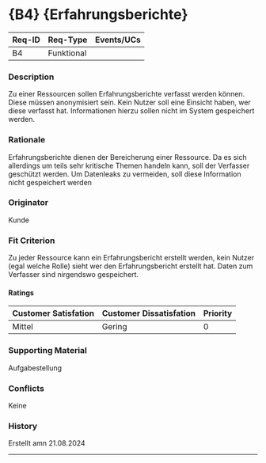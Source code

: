 # {B4} {Erfahrungsberichte}

| Req-ID | Req-Type | Events/UCs |
|--------|----------|------------|
| B4     |Funktional|            |

### Description
Zu einer Ressourcen sollen Erfahrungsberichte verfasst werden können. Diese müssen anonymisiert sein.
Kein Nutzer soll eine Einsicht haben, wer diese verfasst hat. Informationen hierzu sollen nicht im System gespeichert werden.

### Rationale
Erfahrungsberichte dienen der Bereicherung einer Ressource. Da es sich allerdings um teils sehr kritische Themen handeln kann, soll der Verfasser geschützt werden.
Um Datenleaks zu vermeiden, soll diese Information nicht gespeichert werden

### Originator
Kunde

### Fit Criterion
Zu jeder Ressource kann ein Erfahrungsbericht erstellt werden, kein Nutzer (egal welche Rolle) sieht wer den Erfahrungsbericht erstellt hat.
Daten zum Verfasser sind nirgendswo gespeichert.

#### Ratings
| Customer Satisfation | Customer Dissatisfation | Priority |
|----------------------|-------------------------|----------|
| Mittel               | Gering                  | 0        |

### Supporting Material
Aufgabestellung

### Conflicts
Keine

### History
Erstellt amn 21.08.2024

---
